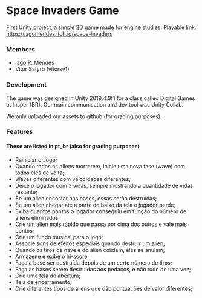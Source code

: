 # Space Invaders Game
First Unity project, a simple 2D game made for engine studies.
Playable link: https://iagomendes.itch.io/space-invaders

### Members
- Iago R. Mendes
- Vitor Satyro (vitorsv1)

### Development
The game was designed in Unity 2019.4.9f1 for a class called Digital Games at Insper (BR). Our main communication and dev tool was Unity Collab.

We only uploaded our assets to github (for grading purposes).

### Features
#### These are listed in pt_br (also for grading purposes)

- Reiniciar o Jogo; 
- Quando todos os aliens morrerem, inicie uma nova fase (wave) com todos eles de volta;
- Waves diferentes com velocidades diferentes;
- Deixe o jogador com 3 vidas, sempre mostrando a quantidade de vidas restante; 
- Se um alien encostar nas bases, essas serão destruídas; 
- Se um alien chegar até a parte de baixo da tela o jogador perde;
- Exiba quantos pontos o jogador conseguiu em função do número de aliens eliminados; 
- Crie um alien mais rápido que passa por cima dos outros e vale mais pontos; 
- Crie um fundo musical para o jogo; 
- Associe sons de efeitos especiais quando destruir um alien; 
- Quando os tiros da nave e do alien colidem, eles se anulam; 
- Armazene e exibe o hi-score; 
- Faça a base ser destruída depois de um certo número de tiros; 
- Faça as bases serem destruídas aos pedaços, e não tudo de uma vez; 
- Crie uma tela de abertura; 
- Tela de encerramento;
- Crie diferentes tipos de aliens que dão pontuações de valor diferentes;
